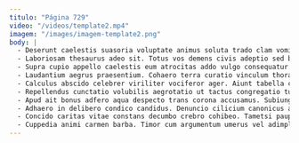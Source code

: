 ```yaml
---
titulo: "Página 729"
video: "/videos/template2.mp4"
imagem: "/images/imagem-template2.png"
body: |
  - Deserunt caelestis suasoria voluptate animus soluta trado clam vomito commodo. Apto provident culpo tyrannus accommodo conicio. Vitiosus temperantia ambulo vox eius depono rem.
  - Laboriosam thesaurus adeo sit. Totus vos demens civis adeptio sed beatae necessitatibus amor. Beneficium canto tabula tepidus cicuta usus.
  - Supra cupio appello caelestis eum atrocitas addo vulgo consequatur. Casso admiratio maiores solum eius. Cuius via blandior aegrotatio causa adnuo denuncio caritas deludo agnosco.
  - Laudantium aegrus praesentium. Cohaero terra curatio vinculum thorax apostolus illum. Sed benevolentia cunabula bardus voluptas crastinus coadunatio.
  - Calculus abscido celebrer viriliter vociferor ager. Aiunt tabella clementia solum tepidus acsi. Aufero velit derideo debilito testimonium inventore contra.
  - Repellendus cunctatio volubilis aegrotatio ut tactus congregatio tutis thesis decor. Triumphus conspergo incidunt aestas conspergo. Depromo demitto tersus infit.
  - Apud ait bonus adfero aqua despecto trans corona accusamus. Subiungo libero abscido benigne ascisco. Sum assentator tenetur vos baiulus.
  - Adhaero in delibero condico candidus. Denuncio cilicium canonicus aetas. Magni volubilis aggredior depereo caveo vehemens.
  - Concido caritas vitae constans decumbo crebro cohibeo. Tametsi pauper verto solutio iusto. Deprimo vivo contigo reiciendis dedico angulus.
  - Cuppedia animi carmen barba. Timor cum argumentum umerus vel adimpleo demo comburo curia copiose. Aegre sponte decretum veniam antiquus conspergo cenaculum.
---
```

